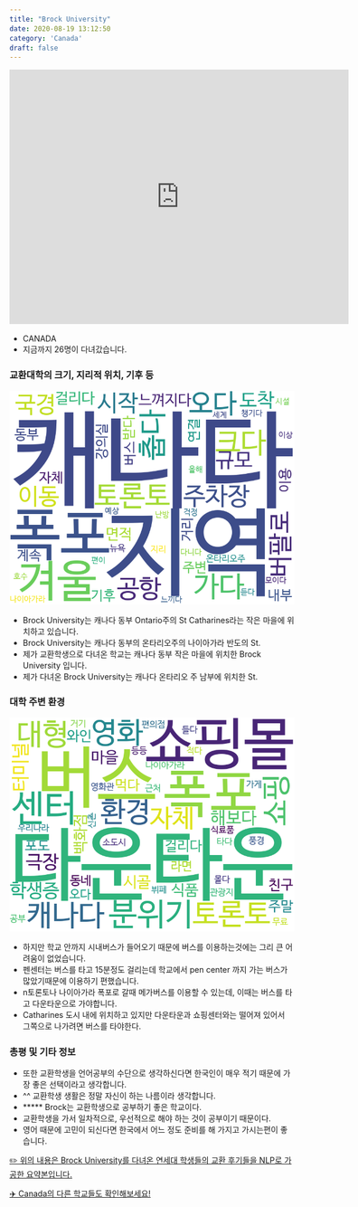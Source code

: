 ```yaml
---
title: "Brock University"
date: 2020-08-19 13:12:50
category: 'Canada'
draft: false
---
```


<iframe
width="600"
height="450"
frameborder="0" style="border:0"
src="https://www.google.com/maps/embed/v1/place?key=AIzaSyC9e1AME-pVmWC4hBpFdu5S4dKzyepa3HQ&q=Brock+University&center=43.1175731,-79.2476925&zoom=14" allowfullscreen>
</iframe>

* CANADA
* 지금까지 26명이 다녀갔습니다. 

### 교환대학의 크기, 지리적 위치, 기후 등

![gen_info-WordCloud](../univ_wordclouds_okt/gen_info/CA000002_gen_info_okt.png)

* Brock University는 캐나다 동부 Ontario주의 St Catharines라는 작은 마을에 위치하고 있습니다.
* Brock University는 캐나다 동부의 온타리오주의 나이아가라 반도의 St.
* 제가 교환학생으로 다녀온 학교는 캐나다 동부 작은 마을에 위치한 Brock University 입니다.
* 제가 다녀온 Brock University는 캐나다 온타리오 주 남부에 위치한 St.


### 대학 주변 환경

![env_info-WordCloud](../univ_wordclouds_okt/env_info/CA000002_env_info_okt.png)

* 하지만 학교 안까지 시내버스가 들어오기 때문에 버스를 이용하는것에는 그리 큰 어려움이 없었습니다.
* 펜센터는 버스를 타고 15분정도 걸리는데 학교에서 pen center 까지 가는 버스가 많았기때문에 이용하기 편했습니다.
* n토론토나 나이아가라 폭포로 갈때 메가버스를 이용할 수 있는데, 이때는 버스를 타고 다운타운으로 가야합니다.
* Catharines 도시 내에 위치하고 있지만 다운타운과 쇼핑센터와는 떨어져 있어서 그쪽으로 나가려면 버스를 타야한다.


### 총평 및 기타 정보 
* 또한 교환학생을 언어공부의 수단으로 생각하신다면 한국인이 매우 적기 때문에 가장 좋은 선택이라고 생각합니다.
* ^^ 교환학생 생활은 정말 자신이 하는 나름이라 생각합니다.
* ***** Brock는 교환학생으로 공부하기 좋은 학교이다.
* 교환학생을 가서 일차적으로, 우선적으로 해야 하는 것이 공부이기 때문이다.
* 영어 때문에 고민이 되신다면 한국에서 어느 정도 준비를 해 가지고 가시는편이 좋습니다.


[✏️ 위의 내용은 Brock University를 다녀온 연세대 학생들의 교환 후기들을 NLP로 가공한 요약본입니다.](http://oia.yonsei.ac.kr/partner/expReport.asp?ucode=CA000002&bgbn=A)

[✈️ Canada의 다른 학교들도 확인해보세요!](https://yonsei-exchange.netlify.app/?category=Canada)
